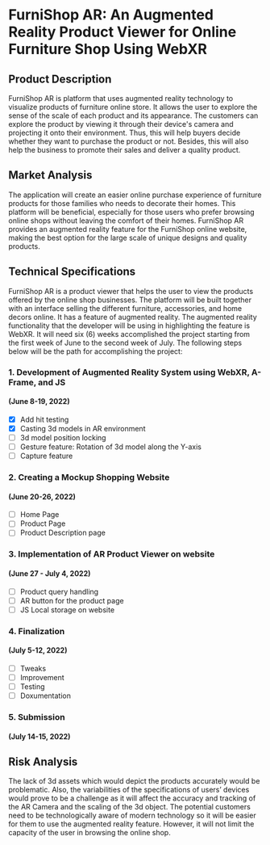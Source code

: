 # FurniShop AR: An Augmented Reality Product  Viewer for Online Furniture Shop Using WebXR

## Product Description

FurniShop AR is platform that uses augmented reality technology to visualize products of furniture online store. It allows the user to explore the sense of the scale of each product and its appearance. The customers can explore the product by viewing it through their device's camera and projecting it onto their environment. Thus, this will help buyers decide whether they want to purchase the product or not. Besides, this will also help the business to promote their sales and deliver a quality product.

## Market Analysis

The application will create an easier online purchase experience of furniture products for those families who needs to decorate their homes. This platform will be beneficial, especially for those users who prefer browsing online shops without leaving the comfort of their homes. FurniShop AR provides an augmented reality feature for the FurniShop online website, making the best option for the large scale of unique designs and quality products.

## Technical Specifications

FurniShop AR is a product viewer that helps the user to view the products offered by the online shop businesses. The platform will be built together with an interface selling the different furniture, accessories, and home decors online. It has a feature of augmented reality. The augmented reality functionality that the developer will be using in highlighting the feature is WebXR. It will need six (6) weeks accomplished the project starting from the first week of June to the second week of July. The following steps below will be the path for accomplishing the project:

### 1. Development of Augmented Reality System using WebXR, A-Frame, and JS
#### (June 8-19, 2022)
- [x] Add hit testing
- [x] Casting 3d models in AR environment
- [ ] 3d model position locking
- [ ] Gesture feature: Rotation of 3d model along the Y-axis
- [ ] Capture feature

### 2. Creating a Mockup Shopping Website
#### (June 20-26, 2022)
- [ ] Home Page
- [ ] Product Page
- [ ] Product Description page

### 3. Implementation of AR Product Viewer on website
#### (June 27 - July 4, 2022)
- [ ] Product query handling
- [ ] AR button for the product page
- [ ] JS Local storage on website

### 4. Finalization 
#### (July 5-12, 2022)
- [ ] Tweaks
- [ ] Improvement
- [ ] Testing 
- [ ] Doxumentation

### 5. Submission
#### (July 14-15, 2022)
## Risk Analysis

The lack of 3d assets which would depict the products accurately would be problematic. Also, the variabilities of the specifications of users’ devices would prove to be a challenge as it will affect the accuracy and tracking of the AR Camera and the scaling of the 3d object. The potential customers need to be technologically aware of modern technology so it will be easier for them to use the augmented reality feature. However, it will not limit the capacity of the user in browsing the online shop.
